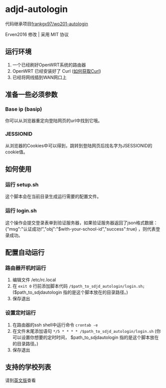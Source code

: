 # adjd-autologin

代码继承项目[frankgx97/wo201-autologin](https://github.com/frankgx97/wo201-autologin)

Erven2016 修改 | 采用 MIT 协议

## 运行环境

1. 一个已经刷好OpenWRT系统的路由器
2. OpenWRT 已经安装好了 Curl ([如何获取Curl](https://openwrt.org/packages/pkgdata/curl))
3. 已经将网线插到WAN网口上

## 准备一些必须参数

### Base ip (basip)

你可以从浏览器重定向登陆网页的url中找到它哦。

### JESSIONID

从浏览器的Cookies中可以得到，跳转到登陆网页后找名字为JSESSIONID的cookie值。

## 如何使用

### 运行 setup.sh

这个脚本会在当前目录生成运行需要的配置文件。

### 运行 login.sh

这个操作会提交登录表单到验证服务器，如果验证服务器返回了json格式数据： {"msg":"认证成功!","obj":"$with-your-school-id","success":true} ，则代表登录成功。

## 配置自动运行

### 路由器开机时运行

1. 编辑文件 /etc/rc.local
2. 在 `exit 0` 行前添加脚本代码 `/$path_to_sdjd_autologin/login.sh;`
($path_to_sdjdautologin 指的是这个脚本放在的目录路径。)
3. 保存退出

### 设置定时运行

1. 在路由器的ssh shell中运行命令 `crontab -e`
2. 在文件末尾添加语句 `*/5 * * * * /$path_to_sdjd_autologin/login.sh` (你可以设置你想要的定时时间， $path_to_sdjdautologin 指的是这个脚本放在的目录路径。)
3. 保存退出

## 支持的学校列表

请到[英文版](https://github.com/Erven2016/sdjd-autologin/blob/main/README.md)查看